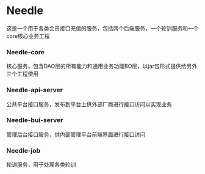 # Needle

这是一个用于各类会员接口充值的服务，包括两个后端服务，一个轮训服务和一个core核心业务工程

### Needle-core
核心服务，包含DAO层的所有能力和通用业务功能BO层，以jar包形式提供给另外三个工程使用

### Needle-api-server
公共平台接口服务，发布到平台上供外部厂商进行接口访问以实现业务

### Needle-bui-server
管理后台接口服务，供内部管理平台前端界面进行接口访问

### Needle-job
轮训服务，用于处理各类轮训

